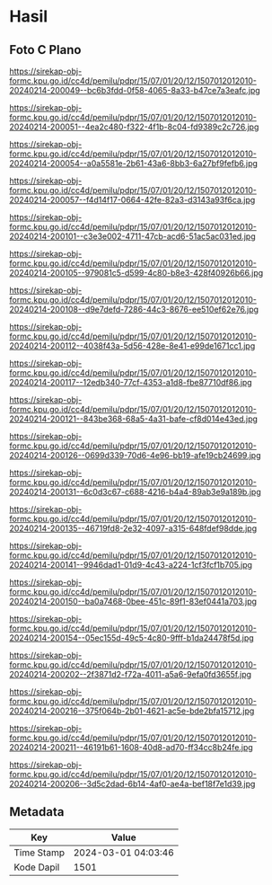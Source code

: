 # Hasil

## Foto C Plano

https://sirekap-obj-formc.kpu.go.id/cc4d/pemilu/pdpr/15/07/01/20/12/1507012012010-20240214-200049--bc6b3fdd-0f58-4065-8a33-b47ce7a3eafc.jpg

https://sirekap-obj-formc.kpu.go.id/cc4d/pemilu/pdpr/15/07/01/20/12/1507012012010-20240214-200051--4ea2c480-f322-4f1b-8c04-fd9389c2c726.jpg

https://sirekap-obj-formc.kpu.go.id/cc4d/pemilu/pdpr/15/07/01/20/12/1507012012010-20240214-200054--a0a5581e-2b61-43a6-8bb3-6a27bf9fefb6.jpg

https://sirekap-obj-formc.kpu.go.id/cc4d/pemilu/pdpr/15/07/01/20/12/1507012012010-20240214-200057--f4d14f17-0664-42fe-82a3-d3143a93f6ca.jpg

https://sirekap-obj-formc.kpu.go.id/cc4d/pemilu/pdpr/15/07/01/20/12/1507012012010-20240214-200101--c3e3e002-4711-47cb-acd6-51ac5ac031ed.jpg

https://sirekap-obj-formc.kpu.go.id/cc4d/pemilu/pdpr/15/07/01/20/12/1507012012010-20240214-200105--979081c5-d599-4c80-b8e3-428f40926b66.jpg

https://sirekap-obj-formc.kpu.go.id/cc4d/pemilu/pdpr/15/07/01/20/12/1507012012010-20240214-200108--d9e7defd-7286-44c3-8676-ee510ef62e76.jpg

https://sirekap-obj-formc.kpu.go.id/cc4d/pemilu/pdpr/15/07/01/20/12/1507012012010-20240214-200112--4038f43a-5d56-428e-8e41-e99de1671cc1.jpg

https://sirekap-obj-formc.kpu.go.id/cc4d/pemilu/pdpr/15/07/01/20/12/1507012012010-20240214-200117--12edb340-77cf-4353-a1d8-fbe87710df86.jpg

https://sirekap-obj-formc.kpu.go.id/cc4d/pemilu/pdpr/15/07/01/20/12/1507012012010-20240214-200121--843be368-68a5-4a31-bafe-cf8d014e43ed.jpg

https://sirekap-obj-formc.kpu.go.id/cc4d/pemilu/pdpr/15/07/01/20/12/1507012012010-20240214-200126--0699d339-70d6-4e96-bb19-afe19cb24699.jpg

https://sirekap-obj-formc.kpu.go.id/cc4d/pemilu/pdpr/15/07/01/20/12/1507012012010-20240214-200131--6c0d3c67-c688-4216-b4a4-89ab3e9a189b.jpg

https://sirekap-obj-formc.kpu.go.id/cc4d/pemilu/pdpr/15/07/01/20/12/1507012012010-20240214-200135--46719fd8-2e32-4097-a315-648fdef98dde.jpg

https://sirekap-obj-formc.kpu.go.id/cc4d/pemilu/pdpr/15/07/01/20/12/1507012012010-20240214-200141--9946dad1-01d9-4c43-a224-1cf3fcf1b705.jpg

https://sirekap-obj-formc.kpu.go.id/cc4d/pemilu/pdpr/15/07/01/20/12/1507012012010-20240214-200150--ba0a7468-0bee-451c-89f1-83ef0441a703.jpg

https://sirekap-obj-formc.kpu.go.id/cc4d/pemilu/pdpr/15/07/01/20/12/1507012012010-20240214-200154--05ec155d-49c5-4c80-9fff-b1da24478f5d.jpg

https://sirekap-obj-formc.kpu.go.id/cc4d/pemilu/pdpr/15/07/01/20/12/1507012012010-20240214-200202--2f3871d2-f72a-4011-a5a6-9efa0fd3655f.jpg

https://sirekap-obj-formc.kpu.go.id/cc4d/pemilu/pdpr/15/07/01/20/12/1507012012010-20240214-200216--375f064b-2b01-4621-ac5e-bde2bfa15712.jpg

https://sirekap-obj-formc.kpu.go.id/cc4d/pemilu/pdpr/15/07/01/20/12/1507012012010-20240214-200211--46191b61-1608-40d8-ad70-ff34cc8b24fe.jpg

https://sirekap-obj-formc.kpu.go.id/cc4d/pemilu/pdpr/15/07/01/20/12/1507012012010-20240214-200206--3d5c2dad-6b14-4af0-ae4a-bef18f7e1d39.jpg


## Metadata

| Key        | Value               |
| ---------- | ------------------- |
| Time Stamp | 2024-03-01 04:03:46 |
| Kode Dapil | 1501                |



